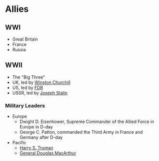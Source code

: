 # Allies

## WWI
- Great Britain
- France
- Russia

## WWII
- The "Big Three"
- UK, led by [Winston Churchill](../people/churchill_winston.md)
- US, led by [FDR](../people/roosevelt_franklin.md)
- USSR, led by [Joseph Stalin](../people/stalin_joseph.md)

### Military Leaders
- Europe
    - Dwight D. Eisenhower, Supreme Commander of the Allied Force in Europe in D-day
    - George C. Patton, commanded the Third Army in France and Germany after D-day
- Pacific
    - [Harry S. Truman](../people/truman_harry.md)
    - [General Douglas MacArthur](../people/macarthur_douglas.md)
